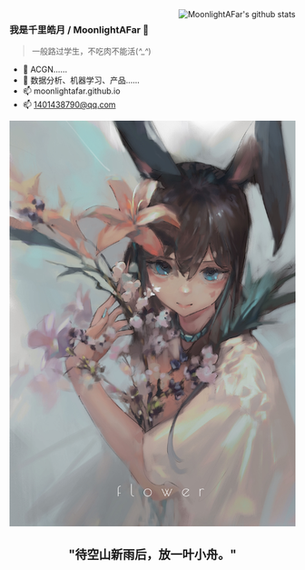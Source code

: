 <img align="right" alt="MoonlightAFar's github stats" src="https://github-readme-stats.vercel.app/api?username=MoonlightAFar&show_icons=true"/>

### 我是千里皓月 / MoonlightAFar 👋

> 一般路过学生，不吃肉不能活(*^_^*)
 
- 🔭 ACGN……
- 🌱 数据分析、机器学习、产品……
- 📫 moonlightafar.github.io
- 📫 1401438790@qq.com
<div align='center'>

</div>
<p align="center">
  <a href="https://www.bilibili.com/video/BV1rE411X75j/">
    <img src="assests/flower.jpg" alt="ksxyh">
  </a>
</p>
<h2 align="center">"待空山新雨后，放一叶小舟。"</h2>
<br/>
